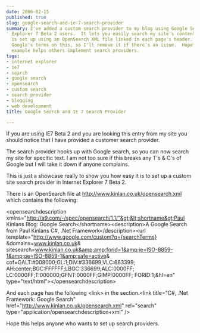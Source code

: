 ```yaml
---
date: 2006-02-15
published: true
slug: google-search-and-ie-7-search-provider
summary: I've added a custom search provider to my blog using Google Search for Internet
  Explorer 7 Beta 2 users.  It lets you easily search my site's content.  The provider
  is set up using an OpenSearch XML file linked in each page's header.  Not sure about
  Google's terms on this, so I'll remove it if there's an issue.  Hopefully, this
  example helps others implement search providers.
tags:
- internet explorer
- ie7
- search
- google search
- opensearch
- custom search
- search provider
- blogging
- web development
title: Google Search and IE 7 Search Provider

---
```

If you are using IE7 Beta 2 and you are looking this entry from my site you should notice that I have provided a customer search provider.<p />The search provider hooks up with Google search, so you can now search my site for specific text. I am not too sure if this breaks any T's &amp; C's of Google but I will take it down if anyone complains.<p />This is just a showcase really to show you how easy it is to set up a custom site search provider in Internet Explorer 7 Beta 2.<p />There is an OpenSearch file at <a href="http://www.kinlan.co.uk/opensearch.xml">http://www.kinlan.co.uk/opensearch.xml</a> which contains the following:<p />&lt;opensearchdescription xmlns="http://a9.com/-/spec/opensearch/1.1/"&gt;&lt;shortname&gt;Paul Kinlans Blog: Google Search&lt;/shortname&gt;&lt;description&gt;A Google Search from Paul Kinlans C#, .Net Framework&lt;/description&gt;&lt;url template="http://www.google.com/custom?q={searchTerms} &amp;domains=www.kinlan.co.uk&amp; sitesearch=www.kinlan.co.uk&amp;amp;forid=1&amp;ie=ISO-8859-1&amp;oe=ISO-8859-1&amp;safe=active&amp; cof=GALT:#008000;GL:1;DIV:#336699;VLC:663399; AH:center;BGC:FFFFFF;LBGC:336699;ALC:0000FF; LC:0000FF;T:000000;GFNT:0000FF;GIMP:0000FF; FORID:1;&amp;hl=en" type="text/html"&gt;&lt;/opensearchdescription&gt;<p />And each page has the following &lt;link&gt; in the section.&lt;link title="C#, .Net Framework: Google Search" href="http://www.kinlan.co.uk/opensearch.xml" rel="search"  type="application/opensearchdescription+xml" /&gt;<p />Hope this helps anyone who wants to set up search providers.<p />


